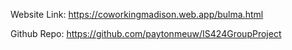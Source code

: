 Website Link: https://coworkingmadison.web.app/bulma.html 

Github Repo: https://github.com/paytonmeuw/IS424GroupProject 
